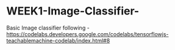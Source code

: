 # WEEK1-Image-Classifier-
Basic Image classifier following - https://codelabs.developers.google.com/codelabs/tensorflowjs-teachablemachine-codelab/index.html#8
